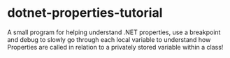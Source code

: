 # dotnet-properties-tutorial
A small program for helping understand .NET properties, use a breakpoint and debug to slowly go through each local variable to understand how Properties are called in relation to a privately stored variable within a class!
